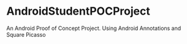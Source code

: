 # AndroidStudentPOCProject
An Android Proof of Concept Project. Using Android Annotations and Square Picasso
